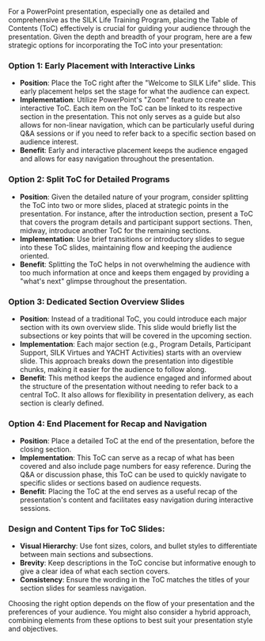 For a PowerPoint presentation, especially one as detailed and comprehensive as the SILK Life Training Program, placing the Table of Contents (ToC) effectively is crucial for guiding your audience through the presentation. Given the depth and breadth of your program, here are a few strategic options for incorporating the ToC into your presentation:

### Option 1: Early Placement with Interactive Links
- **Position**: Place the ToC right after the "Welcome to SILK Life" slide. This early placement helps set the stage for what the audience can expect.
- **Implementation**: Utilize PowerPoint's "Zoom" feature to create an interactive ToC. Each item on the ToC can be linked to its respective section in the presentation. This not only serves as a guide but also allows for non-linear navigation, which can be particularly useful during Q&A sessions or if you need to refer back to a specific section based on audience interest.
- **Benefit**: Early and interactive placement keeps the audience engaged and allows for easy navigation throughout the presentation.

### Option 2: Split ToC for Detailed Programs
- **Position**: Given the detailed nature of your program, consider splitting the ToC into two or more slides, placed at strategic points in the presentation. For instance, after the introduction section, present a ToC that covers the program details and participant support sections. Then, midway, introduce another ToC for the remaining sections.
- **Implementation**: Use brief transitions or introductory slides to segue into these ToC slides, maintaining flow and keeping the audience oriented.
- **Benefit**: Splitting the ToC helps in not overwhelming the audience with too much information at once and keeps them engaged by providing a "what's next" glimpse throughout the presentation.

### Option 3: Dedicated Section Overview Slides
- **Position**: Instead of a traditional ToC, you could introduce each major section with its own overview slide. This slide would briefly list the subsections or key points that will be covered in the upcoming section.
- **Implementation**: Each major section (e.g., Program Details, Participant Support, SILK Virtues and YACHT Activities) starts with an overview slide. This approach breaks down the presentation into digestible chunks, making it easier for the audience to follow along.
- **Benefit**: This method keeps the audience engaged and informed about the structure of the presentation without needing to refer back to a central ToC. It also allows for flexibility in presentation delivery, as each section is clearly defined.

### Option 4: End Placement for Recap and Navigation
- **Position**: Place a detailed ToC at the end of the presentation, before the closing section.
- **Implementation**: This ToC can serve as a recap of what has been covered and also include page numbers for easy reference. During the Q&A or discussion phase, this ToC can be used to quickly navigate to specific slides or sections based on audience requests.
- **Benefit**: Placing the ToC at the end serves as a useful recap of the presentation's content and facilitates easy navigation during interactive sessions.

### Design and Content Tips for ToC Slides:
- **Visual Hierarchy**: Use font sizes, colors, and bullet styles to differentiate between main sections and subsections.
- **Brevity**: Keep descriptions in the ToC concise but informative enough to give a clear idea of what each section covers.
- **Consistency**: Ensure the wording in the ToC matches the titles of your section slides for seamless navigation.

Choosing the right option depends on the flow of your presentation and the preferences of your audience. You might also consider a hybrid approach, combining elements from these options to best suit your presentation style and objectives.
